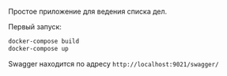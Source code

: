 Простое приложение для ведения списка дел.

Первый запуск:
```bash
docker-compose build
docker-compose up
```

Swagger находится по адресу `http://localhost:9021/swagger/`
